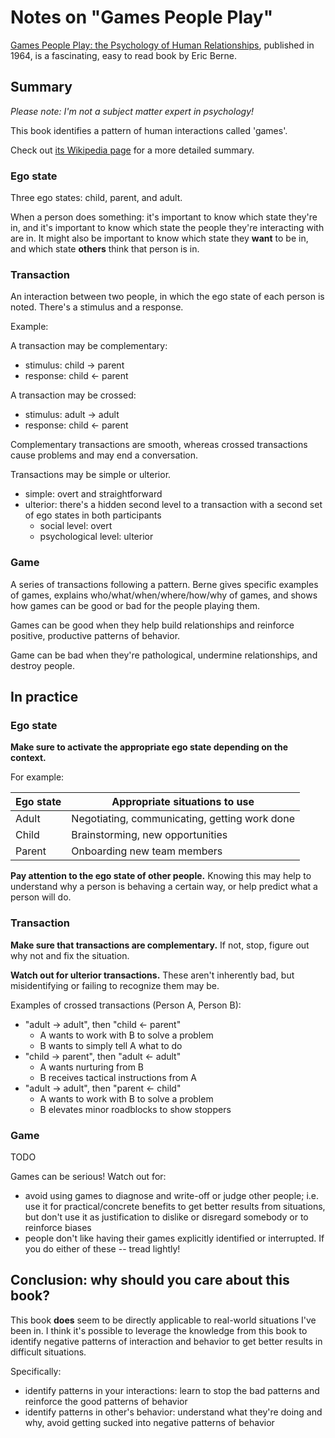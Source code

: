 # Notes on "Games People Play"

[Games People Play: the Psychology of Human Relationships](https://en.wikipedia.org/wiki/Games_People_Play_(book)), published in 1964, is a fascinating, easy to read book by Eric Berne.

## Summary

*Please note: I'm not a subject matter expert in psychology!*

This book identifies a pattern of human interactions called 'games'.

Check out [its Wikipedia page](https://en.wikipedia.org/wiki/Games_People_Play_(book)#Summary) for a more detailed summary.

### Ego state

Three ego states: child, parent, and adult.

When a person does something: it's important to know which state they're in, and it's important to know which state the people they're interacting with are in.
It might also be important to know which state they **want** to be in, and which state **others** think that person is in.

### Transaction

An interaction between two people, in which the ego state of each person is noted.  There's a stimulus and a response.

Example:  

A transaction may be complementary: 
 - stimulus: child -> parent
 - response: child <- parent
 
A transaction may be crossed:
 - stimulus: adult -> adult
 - response: child <- parent
 
Complementary transactions are smooth, whereas crossed transactions cause problems and may end a conversation.

Transactions may be simple or ulterior.
 - simple: overt and straightforward
 - ulterior: there's a hidden second level to a transaction with a second set of ego states in both participants
   - social level: overt
   - psychological level: ulterior

### Game

A series of transactions following a pattern.  Berne gives specific examples of games, explains who/what/when/where/how/why of games, and shows how games can be good or bad for the people playing them.

Games can be good when they help build relationships and reinforce positive, productive patterns of behavior.

Game can be bad when they're pathological, undermine relationships, and destroy people.


## In practice

### Ego state

**Make sure to activate the appropriate ego state depending on the context.**

For example:

| Ego state | Appropriate situations to use |
|-|-|
| Adult | Negotiating, communicating, getting work done |
| Child | Brainstorming, new opportunities |
| Parent | Onboarding new team members |

**Pay attention to the ego state of other people.**  Knowing this may help to understand why a person is behaving a certain way, or help predict what a person will do.

### Transaction

**Make sure that transactions are complementary.**  If not, stop, figure out why not and fix the situation.

**Watch out for ulterior transactions.**  These aren't inherently bad, but misidentifying or failing to recognize them may be.

Examples of crossed transactions (Person A, Person B):
 - "adult -> adult", then "child <- parent"
   - A wants to work with B to solve a problem
   - B wants to simply tell A what to do
 - "child -> parent", then "adult <- adult"
   - A wants nurturing from B
   - B receives tactical instructions from A
 - "adult -> adult", then "parent <- child"
   - A wants to work with B to solve a problem
   - B elevates minor roadblocks to show stoppers


### Game

TODO

Games can be serious!  Watch out for:
 - avoid using games to diagnose and write-off or judge other people; i.e. use it for practical/concrete benefits to get better results from situations, but don't use it as justification to dislike or disregard somebody or to reinforce biases
 - people don't like having their games explicitly identified or interrupted.  If you do either of these -- tread lightly!

## Conclusion: why should you care about this book?

This book **does** seem to be directly applicable to real-world situations I've been in.
I think it's possible to leverage the knowledge from this book to identify negative patterns of interaction and behavior to get better results in difficult situations.

Specifically:

 - identify patterns in your interactions: learn to stop the bad patterns and reinforce the good patterns of behavior
 - identify patterns in other's behavior: understand what they're doing and why, avoid getting sucked into negative patterns of behavior
 

